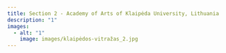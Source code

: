 ```yaml
---
title: Section 2 - Academy of Arts of Klaipėda University, Lithuania
description: "1"
images:
  - alt: "1"
    image: images/klaipėdos-vitražas_2.jpg
---
```

